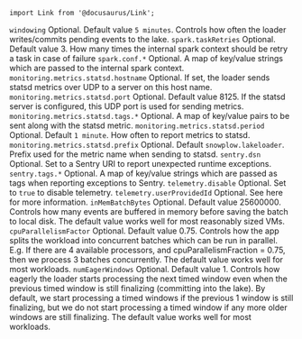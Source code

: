 ```mdx-code-block
import Link from '@docusaurus/Link';
```

<tr>
    <td><code>windowing</code></td>
    <td>Optional. Default value <code>5 minutes</code>. Controls how often the loader writes/commits pending events to the lake.</td>
</tr>
<tr>
    <td><code>spark.taskRetries</code></td>
    <td>Optional. Default value 3.  How many times the internal spark context should be retry a task in case of failure</td>
</tr>
<tr>
    <td><code>spark.conf.*</code></td>
    <td>Optional. A map of key/value strings which are passed to the internal spark context.</td>
</tr>
<tr>
    <td><code>monitoring.metrics.statsd.hostname</code></td>
    <td>Optional. If set, the loader sends statsd metrics over UDP to a server on this host name.</td>
</tr>
<tr>
    <td><code>monitoring.metrics.statsd.port</code></td>
    <td>Optional. Default value 8125. If the statsd server is configured, this UDP port is used for sending  metrics.</td>
</tr>
<tr>
    <td><code>monitoring.metrics.statsd.tags.*</code></td>
    <td>Optional. A map of key/value pairs to be sent along with the statsd metric.</td>
</tr>
<tr>
    <td><code>monitoring.metrics.statsd.period</code></td>
    <td>Optional. Default <code>1 minute</code>. How often to report metrics to statsd.</td>
</tr>
<tr>
    <td><code>monitoring.metrics.statsd.prefix</code></td>
    <td>Optional. Default <code>snowplow.lakeloader</code>. Prefix used for the metric name when sending to statsd.</td>
</tr>
<tr>
    <td><code>sentry.dsn</code></td>
    <td>Optional. Set to a Sentry URI to report unexpected runtime exceptions.</td>
</tr>
<tr>
    <td><code>sentry.tags.*</code></td>
    <td>Optional. A map of key/value strings which are passed as tags when reporting exceptions to Sentry.</td>
</tr>
<tr>
    <td><code>telemetry.disable</code></td>
    <td>Optional. Set to <code>true</code> to disable <Link to="/docs/getting-started-on-community-edition/telemetry/">telemetry</Link>.</td>
</tr>
<tr>
    <td><code>telemetry.userProvidedId</code></td>
    <td>Optional. See <Link to="/docs/getting-started-on-community-edition/telemetry/#how-can-i-help">here</Link> for more information.</td>
</tr>
<tr>
    <td><code>inMemBatchBytes</code></td>
    <td>Optional. Default value 25600000. Controls how many events are buffered in memory before saving the batch to local disk. The default value works well for most reasonably sized VMs.</td>
</tr>
<tr>
    <td><code>cpuParallelismFactor</code></td>
    <td>
    Optional. Default value 0.75.
    Controls how the app splits the workload into concurrent batches which can be run in parallel.
    E.g. If there are 4 available processors, and cpuParallelismFraction = 0.75, then we process 3 batches concurrently.
    The default value works well for most workloads.
    </td>
</tr>
<tr>
    <td><code>numEagerWindows</code></td>
    <td>
    Optional. Default value 1.
    Controls how eagerly the loader starts processing the next timed window even when the previous timed window is still finalizing (committing into the lake).
    By default, we start processing a timed windows if the previous 1 window is still finalizing, but we do not start processing a timed window if any more older windows are still finalizing.
    The default value works well for most workloads.
    </td>
</tr>
